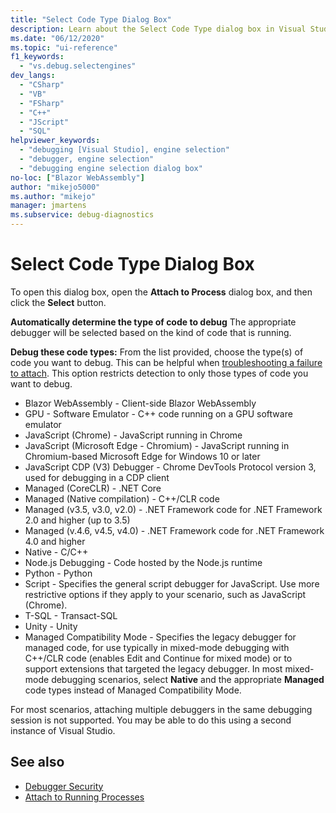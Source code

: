 ```yaml
---
title: "Select Code Type Dialog Box"
description: Learn about the Select Code Type dialog box in Visual Studio. To open this dialog box, open the Attach to Process dialog box, and then click the Select button.
ms.date: "06/12/2020"
ms.topic: "ui-reference"
f1_keywords:
  - "vs.debug.selectengines"
dev_langs:
  - "CSharp"
  - "VB"
  - "FSharp"
  - "C++"
  - "JScript"
  - "SQL"
helpviewer_keywords:
  - "debugging [Visual Studio], engine selection"
  - "debugger, engine selection"
  - "debugging engine selection dialog box"
no-loc: ["Blazor WebAssembly"]
author: "mikejo5000"
ms.author: "mikejo"
manager: jmartens
ms.subservice: debug-diagnostics
---
```

# Select Code Type Dialog Box

To open this dialog box, open the **Attach to Process** dialog box, and then click the **Select** button.

**Automatically determine the type of code to debug**
The appropriate debugger will be selected based on the kind of code that is running.

**Debug these code types:**
From the list provided, choose the type(s) of code you want to debug. This can be helpful when [troubleshooting a failure to attach](../debugger/attach-to-running-processes-with-the-visual-studio-debugger.md#BKMK_Troubleshoot_attach_errors). This option restricts detection to only those types of code you want to debug.

- Blazor WebAssembly - Client-side Blazor WebAssembly
- GPU - Software Emulator - C++ code running on a GPU software emulator
- JavaScript (Chrome) - JavaScript running in Chrome
- JavaScript (Microsoft Edge - Chromium) - JavaScript running in Chromium-based Microsoft Edge for Windows 10 or later
- JavaScript CDP (V3) Debugger - Chrome DevTools Protocol version 3, used for debugging in a CDP client
- Managed (CoreCLR) - .NET Core
- Managed (Native compilation) - C++/CLR code
- Managed (v3.5, v3.0, v2.0) - .NET Framework code for .NET Framework 2.0 and higher (up to 3.5)
- Managed (v.4.6, v4.5, v4.0) - .NET Framework code for .NET Framework 4.0 and higher
- Native - C/C++
- Node.js Debugging - Code hosted by the Node.js runtime
- Python - Python 
- Script - Specifies the general script debugger for JavaScript. Use more restrictive options if they apply to your scenario, such as JavaScript (Chrome).
- T-SQL - Transact-SQL
- Unity - Unity
- Managed Compatibility Mode - Specifies the legacy debugger for managed code, for use typically in mixed-mode debugging with C++/CLR code (enables Edit and Continue for mixed mode) or to support extensions that targeted the legacy debugger. In most mixed-mode debugging scenarios, select **Native** and the appropriate **Managed** code types instead of Managed Compatibility Mode.

For most scenarios, attaching multiple debuggers in the same debugging session is not supported. You may be able to do this using a second instance of Visual Studio.

## See also
- [Debugger Security](../debugger/debugger-security.md)
- [Attach to Running Processes](../debugger/attach-to-running-processes-with-the-visual-studio-debugger.md)
